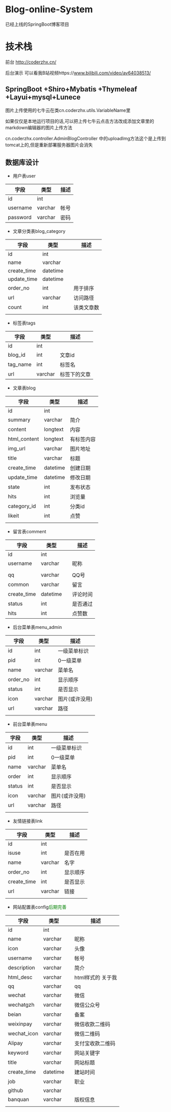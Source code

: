 # Blog-online-System
已经上线的SpringBoot博客项目
# 技术栈

前台 http://coderzhx.cn/ 

后台演示 可以看我B站视频https://www.bilibili.com/video/av64038513/

## SpringBoot +Shiro+Mybatis +Thymeleaf +Layui+mysql+Lunece

图片上传使用的七牛云在类cn.coderzhx.utils.VariableName里

如果仅仅是本地运行项目的话,可以把上传七牛云点击方法改成添加文章里的markdown编辑器的图片上传方法

cn.coderzhx.controller.AdminBlogController 中的uploadImg方法这个是上传到tomcat上的,但是重新部署服务器图片会消失

## 数据库设计

- 用户表user

| 字段     | 类型    | 描述 |
| -------- | ------- | ---- |
| id       | int     |      |
| username | varchar | 帐号 |
| password | varchar | 密码 |

- 文章分类表blog_category

| 字段        | 类型     |      | 描述       |
| ----------- | -------- | ---- | ---------- |
| id          | int      |      |            |
| name        | varchar  |      |            |
| create_time | datetime |      |            |
| update_time | datetime |      |            |
| order_no    | int      |      | 用于排序   |
| url         | varchar  |      | 访问路径   |
| count       | int      |      | 该类文章数 |
|             |          |      |            |

- 标签表tags

| 字段     | 类型    | 描述         |
| -------- | ------- | ------------ |
| id       | int     |              |
| blog_id  | int     | 文章id       |
| tag_name | int     | 标签名       |
| url      | varchar | 标签下的文章 |

- 文章表blog

| 字段         | 类型     | 描述       |
| ------------ | -------- | ---------- |
| id           | int      |            |
| summary      | varchar  | 简介       |
| content      | longtext | 内容       |
| html_content | longtext | 有标签内容 |
| img_url      | varchar  | 图片地址   |
| title        | varchar  | 标题       |
| create_time  | datetime | 创建日期   |
| update_time  | datetime | 修改日期   |
| state        | int      | 发布状态   |
| hits         | int      | 浏览量     |
| category_id  | int      | 分类id     |
| likeit       | int      | 点赞       |
|              |          |            |

- 留言表comment

| 字段        | 类型     |      | 描述     |
| ----------- | -------- | ---- | -------- |
| id          | int      |      |          |
| username    | varchar  |      | 昵称     |
|             |          |      |          |
| qq          | varchar  |      | QQ号     |
| common      | varchar  |      | 留言     |
| create_time | datetime |      | 评论时间 |
| status      | int      |      | 是否通过 |
| hits        | int      |      | 点赞数   |

- 后台菜单表menu_admin

| 字段     | 类型    | 描述           |
| -------- | ------- | -------------- |
| id       | int     | 一级菜单标识   |
| pid      | int     | 0一级菜单      |
| name     | varchar | 菜单名         |
| order_no | int     | 显示顺序       |
| status   | int     | 是否显示       |
| icon     | varchar | 图片(或许没用) |
| url      | varchar | 路径           |
|          |         |                |

- 前台菜单表menu

| 字段   | 类型    | 描述           |
| ------ | ------- | -------------- |
| id     | int     | 一级菜单标识   |
| pid    | int     | 0一级菜单      |
| name   | varchar | 菜单名         |
| order  | int     | 显示顺序       |
| status | int     | 是否显示       |
| icon   | varchar | 图片(或许没用) |
| url    | varchar | 路径           |
|        |         |                |

- 友情链接表link

| 字段        | 类型    | 描述     |
| ----------- | ------- | -------- |
| id          | int     |          |
| isuse       | int     | 是否在用 |
| name        | varchar | 名字     |
| order_no    | int     | 显示顺序 |
| create_time | int     | 是否显示 |
| url         | varchar | 链接     |
|             |         |          |

- 网站配置表config<font color="green">后期完善</font>

| 字段        | 类型     |      | 描述              |
| ----------- | -------- | ---- | ----------------- |
| id          | int      |      |                   |
| name        | varchar  |      | 昵称              |
| icon        | varchar  |      | 头像              |
| username    | varchar  |      | 帐号              |
| description | varchar  |      | 简介              |
| html_desc   | varchar  |      | html样式的 关于我 |
| qq          | varchar  |      | qq                |
| wechat      | varchar  |      | 微信              |
| wechatgzh   | varchar  |      | 微信公众号        |
| beian       | varchar  |      | 备案              |
| weixinpay   | varchar  |      | 微信收款二维码    |
| wechat_icon | varchar  |      | 微信二维码        |
| Alipay      | varchar  |      | 支付宝收款二维码  |
| keyword     | varchar  |      | 网站关键字        |
| title       | varchar  |      | 网站标题          |
| create_time | datetime |      | 建站时间          |
| job         | varchar  |      | 职业              |
| github      | varchar  |      |                   |
| banquan     | varchar  |      | 版权信息          |
|             |          |      |                   |

